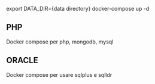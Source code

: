export DATA_DIR={data directory}
docker-compose up -d

PHP
-----
Docker compose per php, mongodb, mysql

ORACLE
-----
Docker compose per usare sqlplus e sqlldr 
